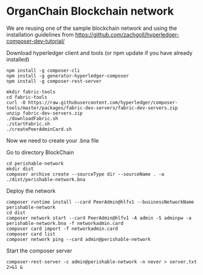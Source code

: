 # OrganChain Blockchain network

We are reusing one of the sample blockchain network and using the installation guidelines from 
https://github.com/zachgoll/hyperledger-composer-dev-tutorial/

Download hyperledger client and tools (or npm update if you have already installed)
```
npm install -g composer-cli
npm install -g generator-hyperledger-composer
npm install -g composer-rest-server
```

```
mkdir fabric-tools
cd fabric-tools
curl -O https://raw.githubusercontent.com/hyperledger/composer-tools/master/packages/fabric-dev-servers/fabric-dev-servers.zip
unzip fabric-dev-servers.zip
./downloadFabric.sh
./startFabric.sh
./createPeerAdminCard.sh
```

Now we need to create your .bna file

Go to directory BlockChain
```
cd perishable-network
mkdir dist
composer archive create --sourceType dir --sourceName . -a ./dist/perishable-network.bna
```

Deploy the network
```
composer runtime install --card PeerAdmin@hlfv1 --businessNetworkName perishable-network
cd dist
composer network start --card PeerAdmin@hlfv1 -A admin -S adminpw -a perishable-network.bna -f networkadmin.card
composer card import -f networkadmin.card
composer card list
composer network ping --card admin@perishable-network
```

Start the composer server
```
composer-rest-server -c admin@perishable-network -n never > server.txt 2>&1 & 
```


